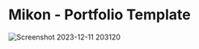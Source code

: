 <h1>Mikon - Portfolio Template</h1>


![Screenshot 2023-12-11 203120](https://github.com/skupta12/Mikon/assets/89469062/b3df6fb1-bf3a-4832-9011-a298ba934f47)
